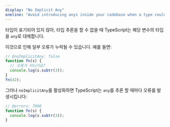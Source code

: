 ```yaml
---
display: "No Implicit Any"
oneline: "Avoid introducing anys inside your codebase when a type could be specified"
---
```


타입이 표기되어 있지 않아, 타입 추론을 할 수 없을 때 TypeScript는 해당 변수의 타입을 `any`로 대체합니다.

이것으로 인해 일부 오류가 누락될 수 있습니다. 예를 들면:

```ts twoslash
// @noImplicitAny: false
function fn(s) {
  // 오류가 아닌가요?
  console.log(s.subtr(3));
}
fn(42);
```

그러나 `noImplicitAny`를 활성화하면 TypeScript는 `any`를 추론 할 때마다 오류를 발생시킵니다:

```ts twoslash
// @errors: 7006
function fn(s) {
  console.log(s.subtr(3));
}
```
